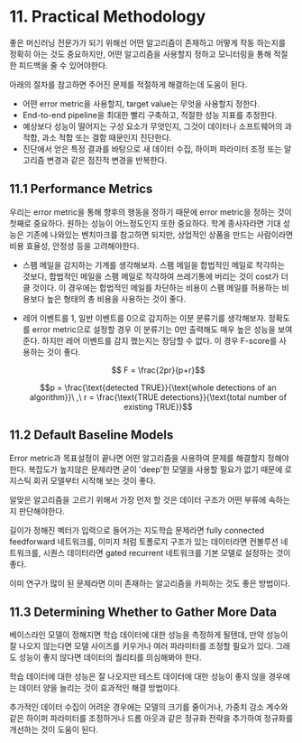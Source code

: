 # 11. Practical Methodology

좋은 머신러닝 전문가가 되기 위해선 어떤 알고리즘이 존재하고 어떻게 작동 하는지를 정확히 아는 것도 중요하지만, 어떤 알고리즘을 사용할지 정하고 모니터링을 통해 적절한 피드백을 줄 수 있어야한다.

아래의 절차를 참고하면 주어진 문제를 적절하게 해결하는데 도움이 된다.

- 어떤 error metric을 사용할지, target value는 무엇을 사용할지 정한다.
- End-to-end pipeline을 최대한 빨리 구축하고, 적절한 성능 지표를 추정한다.
- 예상보다 성능이 떨어지는 구성 요소가 무엇인지, 그것이 데이터나 소프트웨어의 과적합, 과소 적합 또는 결함 때문인지 진단한다.
- 진단에서 얻은 특정 결과를 바탕으로 새 데이터 수집, 하이퍼 파라미터 조정 또는 알고리즘 변경과 같은 점진적 변경을 반복한다.

## 11.1 Performance Metrics

우리는 error metric을 통해 향후의 행동을 정하기 때문에 error metric을 정하는 것이 첫째로 중요하다. 원하는 성능이 어느정도인지 또한 중요하다. 학계 종사자라면 기대 성능은 기존에 나와있는 벤치마크를 참고하면 되지만, 상업적인 상품을 만드는 사람이라면 비용 효율성, 안정성 등을 고려해야한다. 

- 스팸 메일을 감지하는 기계를 생각해보자. 스팸 메일을 합법적인 메일로 착각하는 것보다, 합법적인 메일을 스팸 메일로 착각하여 쓰레기통에 버리는 것이 cost가 더 클 것이다. 이 경우에는 합법적인 메일를 차단하는 비용이 스팸 메일를 허용하는 비용보다 높은 형태의 총 비용을 사용하는 것이 좋다.
- 레어 이벤트를 1, 일반 이벤트를 0으로 감지하는 이분 분류기를 생각해보자. 정확도를 error metric으로 설정할 경우 이 분류기는 0만 출력해도 매우 높은 성능을 보여준다. 하지만 레어 이벤트를 감지 했는지는 장담할 수 없다. 이 경우 F-score를 사용하는 것이 좋다.

    $$ F = \frac{2pr}{p+r}$$

    $$p = \frac{\text{detected TRUE}}{\text{whole detections of an algorithm}}\ ,\ r = \frac{\text{TRUE detections}}{\text{total number of existing TRUE}}$$

## 11.2 Default Baseline Models

Error metric과 목표설정이 끝나면 어떤 알고리즘을 사용하여 문제를 해결할지 정해야한다. 복잡도가 높지않은 문제라면 굳이 'deep'한 모델을 사용할 필요가 없기 때문에 로지스틱 회귀 모델부터 시작해 보는 것이 좋다.

알맞은 알고리즘을 고르기 위해서 가장 먼저 할 것은 데이터 구조가 어떤 부류에 속하는지 판단해야한다.

길이가 정해진 벡터가 입력으로 들어가는 지도학습 문제라면 fully connected feedforward 네트워크를, 이미지 처럼 토폴로지 구조가 있는 데이터라면 컨볼루션 네트워크를, 시퀀스 데이터라면 gated recurrent 네트워크를 기본 모델로 설정하는 것이 좋다.

이미 연구가 많이 된 문제라면 이미 존재하는 알고리즘을 카피하는 것도 좋은 방법이다.

## 11.3 Determining Whether to Gather More Data

베이스라인 모델이 정해지면 학습 데이터에 대한 성능을 측정하게 될텐데, 만약 성능이 잘 나오지 않는다면 모델 사이즈를 키우거나 여러 파라미터를 조정할 필요가 있다. 그래도 성능이 좋지 않다면 데이터의 퀄리티를 의심해봐야 한다.

학습 데이터에 대한 성능은 잘 나오지만 테스트 데이터에 대한 성능이 좋지 않을 경우에는 데이터 양을 늘리는 것이 효과적인 해결 방법이다.

추가적인 데이터 수집이 어려운 경우에는 모델의 크기를 줄이거나, 가중치 감소 계수와 같은 하이퍼 파라미터를 조정하거나 드롭 아웃과 같은 정규화 전략을 추가하여 정규화를 개선하는 것이 도움이 된다.